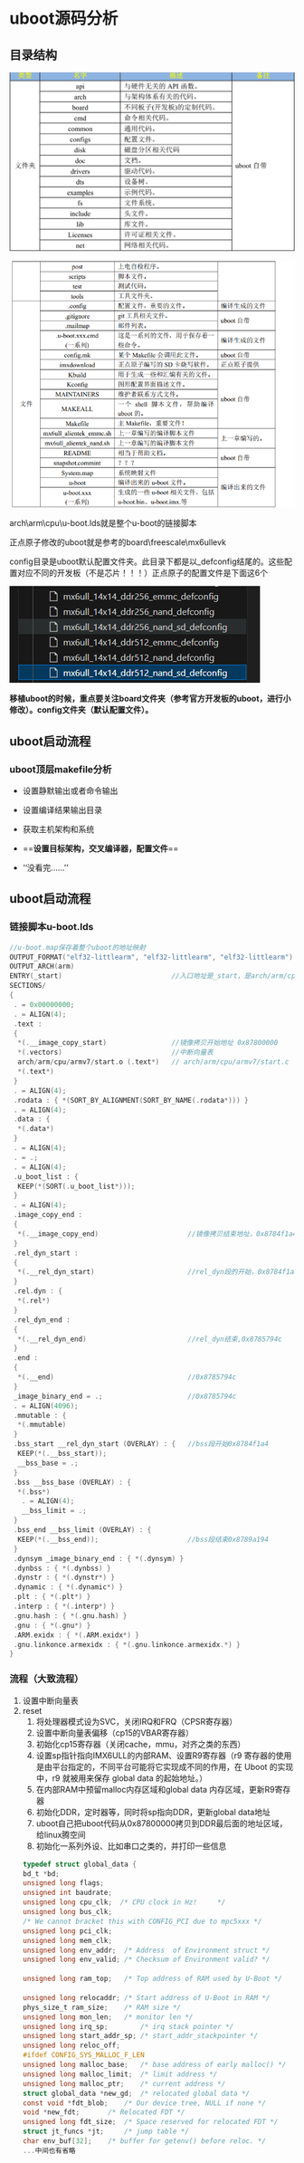 # uboot源码分析



## 目录结构

![image-20250414192810733](./uboot_code_analysis.assets/image-20250414192810733.png)

<img src="./uboot_code_analysis.assets/image-20250414192922421.png" alt="image-20250414192922421" style="zoom:150%;" />

arch\arm\cpu\u-boot.lds就是整个u-boot的链接脚本

正点原子修改的uboot就是参考的board\freescale\mx6ullevk

config目录是uboot默认配置文件夹。此目录下都是以_defconfig结尾的。这些配置对应不同的开发板（不是芯片！！！）正点原子的配置文件是下面这6个

![image-20250414193632226](./uboot_code_analysis.assets/image-20250414193632226.png)

**移植uboot的时候，重点要关注board文件夹（参考官方开发板的uboot，进行小修改）。config文件夹（默认配置文件）。**



## uboot启动流程



### uboot顶层makefile分析

- 设置静默输出或者命令输出

- 设置编译结果输出目录

- 获取主机架构和系统

- ==**设置目标架构，交叉编译器，配置文件**==

- ‘‘没看完......’’




## uboot启动流程



### 链接脚本u-boot.lds

```c
//u-boot.map保存着整个uboot的地址映射
OUTPUT_FORMAT("elf32-littlearm", "elf32-littlearm", "elf32-littlearm")
OUTPUT_ARCH(arm)
ENTRY(_start)							//入口地址是_start，是arch/arm/cpu/lib/vectors.S
SECTIONS/
{
 . = 0x00000000;
 . = ALIGN(4);
 .text :
 {
  *(.__image_copy_start)				//镜像拷贝开始地址 0x87800000
  *(.vectors)							//中断向量表
  arch/arm/cpu/armv7/start.o (.text*)	// arch/arm/cpu/armv7/start.c
  *(.text*)
 }
 . = ALIGN(4);
 .rodata : { *(SORT_BY_ALIGNMENT(SORT_BY_NAME(.rodata*))) }
 . = ALIGN(4);
 .data : {
  *(.data*)
 }
 . = ALIGN(4);
 . = .;
 . = ALIGN(4);
 .u_boot_list : {
  KEEP(*(SORT(.u_boot_list*)));
 }
 . = ALIGN(4);
 .image_copy_end :						
 {
  *(.__image_copy_end)						//镜像拷贝结束地址，0x8784f1a4
 }
 .rel_dyn_start :
 {
  *(.__rel_dyn_start)						//rel_dyn段的开始，0x8784f1a4
 }
 .rel.dyn : {
  *(.rel*)
 }
 .rel_dyn_end :
 {
  *(.__rel_dyn_end)							//rel_dyn结束,0x8785794c
 }
 .end :
 {
  *(.__end)									//0x8785794c
 }
 _image_binary_end = .;						//0x8785794c
 . = ALIGN(4096);
 .mmutable : {
  *(.mmutable)
 }
 .bss_start __rel_dyn_start (OVERLAY) : {	//bss段开始0x8784f1a4
  KEEP(*(.__bss_start));
  __bss_base = .;
 }
 .bss __bss_base (OVERLAY) : {
  *(.bss*)
   . = ALIGN(4);
   __bss_limit = .;
 }
 .bss_end __bss_limit (OVERLAY) : {
  KEEP(*(.__bss_end));						//bss段结束0x8789a194
 }
 .dynsym _image_binary_end : { *(.dynsym) }
 .dynbss : { *(.dynbss) }
 .dynstr : { *(.dynstr*) }
 .dynamic : { *(.dynamic*) }
 .plt : { *(.plt*) }
 .interp : { *(.interp*) }
 .gnu.hash : { *(.gnu.hash) }
 .gnu : { *(.gnu*) }
 .ARM.exidx : { *(.ARM.exidx*) }
 .gnu.linkonce.armexidx : { *(.gnu.linkonce.armexidx.*) }
}

```

### 流程（大致流程）
1. 设置中断向量表
2. reset
   1. 将处理器模式设为SVC，关闭IRQ和FRQ（CPSR寄存器）
   2. 设置中断向量表偏移（cp15的VBAR寄存器）
   3. 初始化cp15寄存器（关闭cache，mmu，对齐之类的东西）
   4. 设置sp指针指向IMX6ULL的内部RAM、设置R9寄存器（r9 寄存器的使用是由平台指定的，不同平台可能将它实现成不同的作用，在 Uboot 的实现中，r9 就被用来保存 global data 的起始地址。）
   5. 在内部RAM中预留malloc内存区域和global data 内存区域，更新R9寄存器
   6. 初始化DDR，定时器等，同时将sp指向DDR，更新global data地址
   7. uboot自己把uboot代码从0x87800000拷贝到DDR最后面的地址区域，给linux腾空间
	8. 初始化一系列外设、比如串口之类的，并打印一些信息
	```c
	typedef struct global_data {
	bd_t *bd;
	unsigned long flags;
	unsigned int baudrate;
	unsigned long cpu_clk;	/* CPU clock in Hz!		*/
	unsigned long bus_clk;
   /* We cannot bracket this with CONFIG_PCI due to mpc5xxx */
   unsigned long pci_clk;
   unsigned long mem_clk;
   unsigned long env_addr;	/* Address  of Environment struct */
   unsigned long env_valid;	/* Checksum of Environment valid? */
   
   unsigned long ram_top;	/* Top address of RAM used by U-Boot */
   
   unsigned long relocaddr;	/* Start address of U-Boot in RAM */
   phys_size_t ram_size;	/* RAM size */
   unsigned long mon_len;	/* monitor len */
   unsigned long irq_sp;		/* irq stack pointer */
   unsigned long start_addr_sp;	/* start_addr_stackpointer */
   unsigned long reloc_off;
   #ifdef CONFIG_SYS_MALLOC_F_LEN
   unsigned long malloc_base;	/* base address of early malloc() */
   unsigned long malloc_limit;	/* limit address */
   unsigned long malloc_ptr;	/* current address */
   struct global_data *new_gd;	/* relocated global data */
   const void *fdt_blob;	/* Our device tree, NULL if none */
   void *new_fdt;		/* Relocated FDT */
   unsigned long fdt_size;	/* Space reserved for relocated FDT */
   struct jt_funcs *jt;		/* jump table */
   char env_buf[32];	/* buffer for getenv() before reloc. */
   ...中间也有省略
   ```